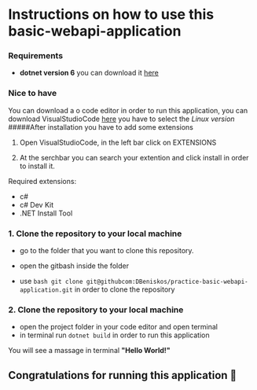 # Instructions on how to use this basic-webapi-application

###  Requirements
- **dotnet version 6**
you can download it  [here](https://dotnet.microsoft.com/en-us/download/dotnet/thank-you/sdk-6.0.417-windows-x86-installer)


### Nice to have
You can download a o code editor in order to run this application, you can download VisualStudioCode [here](https://code.visualstudio.com) you have to select the *Linux version*
#####After installation you have to add some extensions
1. Open VisualStudioCode, in the left bar click on EXTENSIONS 

2. At the serchbar you can search your extention and click install in order to install it.

Required extensions:
- c#
- c# Dev Kit
- .NET Install Tool

### 1. Clone the repository to your local machine
- go to the folder that you want to clone this repository.
- open the gitbash inside the folder

- use ```bash git clone git@githubcom:DBeniskos/practice-basic-webapi-application.git``` in order to clone the repository
### 2. Clone the repository to your local machine
- open the project folder in your code editor and open terminal
- in terminal run ```dotnet build``` in order to run this application

You will see a massage in terminal **"Hello World!"**
## Congratulations for running this application 🎉